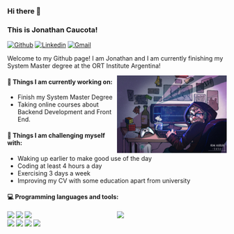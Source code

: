 ### Hi there 👋 
### This is Jonathan Caucota!

[![Github](https://img.shields.io/badge/-Github-000?style=flat&logo=Github&logoColor=white)](https://github.com/JonaCaucota)
[![Linkedin](https://img.shields.io/badge/-LinkedIn-blue?style=flat&logo=Linkedin&logoColor=white)](https://www.linkedin.com/in/jonathan-caucota/)
[![Gmail](https://img.shields.io/badge/-Gmail-c14438?style=flat&logo=Gmail&logoColor=white)](mailto:jonacau12@gmail.com)

Welcome to my Github page! I am Jonathan and I am currently finishing my System Master degree at the ORT Institute Argentina!  

<img align="right" alt="img" src="https://github.com/FernandoRoldan93/FernandoRoldan93/blob/master/cover_image.jpg" width="50%" height="auto" />


#### 🌱 Things I am currently working on: 
- Finish my System Master Degree  
- Taking online courses about Backend Development and Front End.

#### :muscle: Things I am challenging myself with:
- Waking up earlier to make good use of the day
- Coding at least 4 hours a day
- Exercising 3 days a week
- Improving my CV with some education apart from university

#### :computer: Programming languages and tools: 
<p>
	<img width="50%" align="right" src="https://github-readme-stats.vercel.app/api?username=JonaCaucota&show_icons=true&hide_border=true" />

<code><img width="10%" src="https://www.vectorlogo.zone/logos/java/java-ar21.svg"></code>
<code><img width="10%" src="https://www.vectorlogo.zone/logos/mysql/mysql-ar21.svg"></code>
<code><img width="10%" src="https://www.vectorlogo.zone/logos/git-scm/git-scm-ar21.svg"></code>
</br>
<code><img width="7%" src="https://www.vectorlogo.zone/logos/javascript/javascript-icon.svg"></code>
<code><img width="7%" src="https://www.vectorlogo.zone/logos/dotnet/dotnet-icon.svg"></code>
<code><img width="7%" src="https://www.vectorlogo.zone/logos/visualstudio_code/visualstudio_code-icon.svg"></code>
<code><img width="7%" src="https://www.vectorlogo.zone/logos/springio/springio-icon.svg"></code>

</p>
